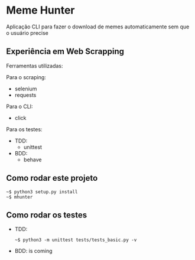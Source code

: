 # Meme Hunter
Aplicação CLI para fazer o download de memes automaticamente sem que o usuário precise

## Experiência em Web Scrapping
Ferramentas utilizadas:

Para o scraping:
  - selenium
  - requests

Para o CLI:
  - click

Para os testes:
  - TDD:
    - unittest
  - BDD:
    - behave

## Como rodar este projeto
  
  
    ~$ python3 setup.py install
    ~$ mhunter
  
  
## Como rodar os testes
- TDD:

      ~$ python3 -m unittest tests/tests_basic.py -v

- BDD:
  is coming
